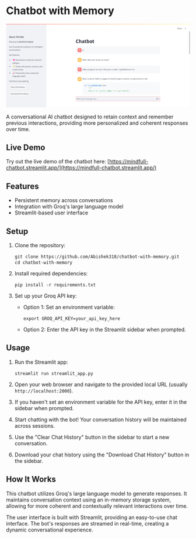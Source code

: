 # Chatbot with Memory

![Chatbot with Memory](sample_image/chatbot.png)

A conversational AI chatbot designed to retain context and remember previous interactions, providing more personalized and coherent responses over time.

## Live Demo

Try out the live demo of the chatbot here: [https://mindfull-chatbot.streamlit.app/](https://mindfull-chatbot.streamlit.app/)

## Features

- Persistent memory across conversations
- Integration with Groq's large language model
- Streamlit-based user interface

## Setup

1. Clone the repository:
   ```
   git clone https://github.com/Abishek318/chatbot-with-memory.git
   cd chatbot-with-memory
   ```

2. Install required dependencies:
   ```
   pip install -r requirements.txt
   ```

3. Set up your Groq API key:
   - Option 1: Set an environment variable:
     ```
     export GROQ_API_KEY=your_api_key_here
     ```
   - Option 2: Enter the API key in the Streamlit sidebar when prompted.

## Usage

1. Run the Streamlit app:
   ```
   streamlit run streamlit_app.py
   ```

2. Open your web browser and navigate to the provided local URL (usually `http://localhost:2000`).

3. If you haven't set an environment variable for the API key, enter it in the sidebar when prompted.

4. Start chatting with the bot! Your conversation history will be maintained across sessions.

5. Use the "Clear Chat History" button in the sidebar to start a new conversation.

6. Download your chat history using the "Download Chat History" button in the sidebar.

## How It Works

This chatbot utilizes Groq's large language model to generate responses. It maintains conversation context using an in-memory storage system, allowing for more coherent and contextually relevant interactions over time.

The user interface is built with Streamlit, providing an easy-to-use chat interface. The bot's responses are streamed in real-time, creating a dynamic conversational experience.
